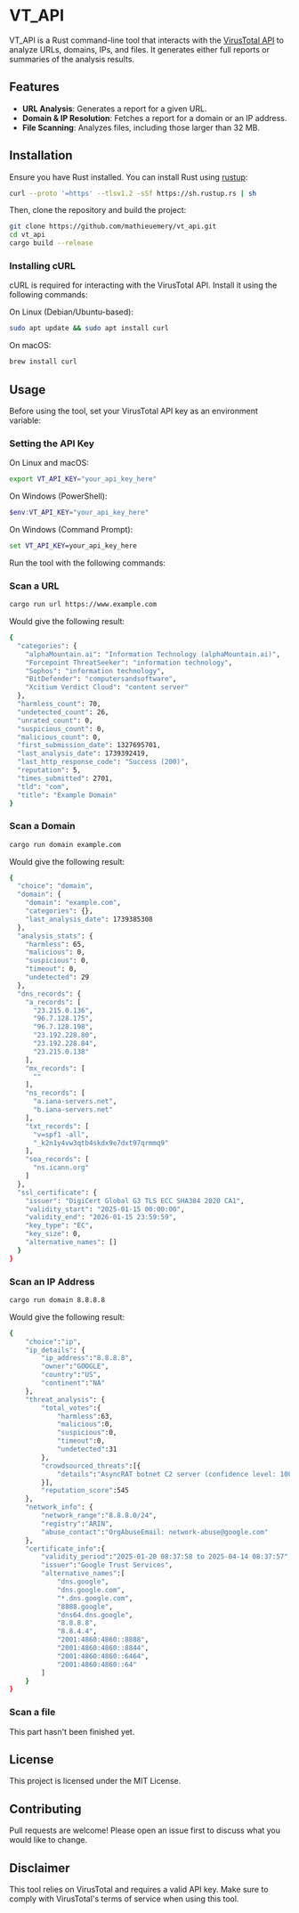 # VT_API

VT_API is a Rust command-line tool that interacts with the [VirusTotal API](https://www.virustotal.com/) to analyze URLs, domains, IPs, and files. It generates either full reports or summaries of the analysis results.

## Features

- **URL Analysis**: Generates a report for a given URL.
- **Domain & IP Resolution**: Fetches a report for a domain or an IP address.
- **File Scanning**: Analyzes files, including those larger than 32 MB.

## Installation

Ensure you have Rust installed. You can install Rust using [rustup](https://rustup.rs/):

```sh
curl --proto '=https' --tlsv1.2 -sSf https://sh.rustup.rs | sh
```

Then, clone the repository and build the project:

```sh
git clone https://github.com/mathieuemery/vt_api.git
cd vt_api
cargo build --release
```

### Installing cURL

cURL is required for interacting with the VirusTotal API. Install it using the following commands:

On Linux (Debian/Ubuntu-based):

```sh
sudo apt update && sudo apt install curl
```

On macOS:

```sh
brew install curl
```

## Usage

Before using the tool, set your VirusTotal API key as an environment variable:

### Setting the API Key

On Linux and macOS:

```sh
export VT_API_KEY="your_api_key_here"
```

On Windows (PowerShell):

```powershell
$env:VT_API_KEY="your_api_key_here"
```

On Windows (Command Prompt):

```cmd
set VT_API_KEY=your_api_key_here
```

Run the tool with the following commands:

### Scan a URL

```sh
cargo run url https://www.example.com
```
Would give the following result:

```sh
{
  "categories": {
    "alphaMountain.ai": "Information Technology (alphaMountain.ai)",
    "Forcepoint ThreatSeeker": "information technology",
    "Sophos": "information technology",
    "BitDefender": "computersandsoftware",
    "Xcitium Verdict Cloud": "content server"
  },
  "harmless_count": 70,
  "undetected_count": 26,
  "unrated_count": 0,
  "suspicious_count": 0,
  "malicious_count": 0,
  "first_submission_date": 1327695701,
  "last_analysis_date": 1739392419,
  "last_http_response_code": "Success (200)",
  "reputation": 5,
  "times_submitted": 2701,
  "tld": "com",
  "title": "Example Domain"
}
```

### Scan a Domain

```sh
cargo run domain example.com
```
Would give the following result:

```sh
{
  "choice": "domain",
  "domain": {
    "domain": "example.com",
    "categories": {},
    "last_analysis_date": 1739385308
  },
  "analysis_stats": {
    "harmless": 65,
    "malicious": 0,
    "suspicious": 0,
    "timeout": 0,
    "undetected": 29
  },
  "dns_records": {
    "a_records": [
      "23.215.0.136",
      "96.7.128.175",
      "96.7.128.198",
      "23.192.228.80",
      "23.192.228.84",
      "23.215.0.138"
    ],
    "mx_records": [
      ""
    ],
    "ns_records": [
      "a.iana-servers.net",
      "b.iana-servers.net"
    ],
    "txt_records": [
      "v=spf1 -all",
      "_k2n1y4vw3qtb4skdx9e7dxt97qrmmq9"
    ],
    "soa_records": [
      "ns.icann.org"
    ]
  },
  "ssl_certificate": {
    "issuer": "DigiCert Global G3 TLS ECC SHA384 2020 CA1",
    "validity_start": "2025-01-15 00:00:00",
    "validity_end": "2026-01-15 23:59:59",
    "key_type": "EC",
    "key_size": 0,
    "alternative_names": []
  }
}

```

### Scan an IP Address

```sh
cargo run domain 8.8.8.8
```
Would give the following result:

```sh
{
    "choice":"ip",
    "ip_details": {
        "ip_address":"8.8.8.8",
        "owner":"GOOGLE",
        "country":"US",
        "continent":"NA"
    },
    "threat_analysis": {
        "total_votes":{
            "harmless":63,
            "malicious":0,
            "suspicious":0,
            "timeout":0,
            "undetected":31
        },
        "crowdsourced_threats":[{
            "details":"AsyncRAT botnet C2 server (confidence level: 100%)","severity":"medium","source":"ArcSight Threat Intelligence"
        }],
        "reputation_score":545
    },
    "network_info": {
        "network_range":"8.8.8.0/24",
        "registry":"ARIN",
        "abuse_contact":"OrgAbuseEmail: network-abuse@google.com"
    },
    "certificate_info":{
        "validity_period":"2025-01-20 08:37:58 to 2025-04-14 08:37:57",
        "issuer":"Google Trust Services",
        "alternative_names":[
            "dns.google",
            "dns.google.com",
            "*.dns.google.com",
            "8888.google",
            "dns64.dns.google",
            "8.8.8.8",
            "8.8.4.4",
            "2001:4860:4860::8888",
            "2001:4860:4860::8844",
            "2001:4860:4860::6464",
            "2001:4860:4860::64"
        ]
    }
}
```

### Scan a file
This part hasn't been finished yet.

## License

This project is licensed under the MIT License.

## Contributing

Pull requests are welcome! Please open an issue first to discuss what you would like to change.

## Disclaimer

This tool relies on VirusTotal and requires a valid API key. Make sure to comply with VirusTotal's terms of service when using this tool.